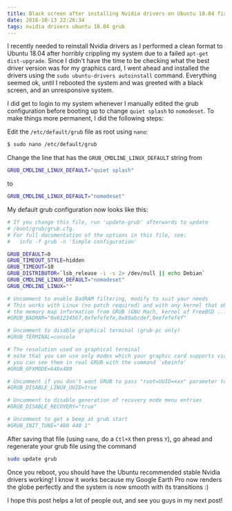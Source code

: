 ```yaml
---
title: Black screen after installing Nvidia drivers on Ubuntu 18.04 fix
date: 2018-10-13 22:26:34
tags: nvidia drivers ubuntu 18.04 grub
---
```


I recently needed to reinstall Nvidia drivers as I performed a clean format to Ubuntu 18.04 after horribly crippling my system due to a failed `apt-get dist-upgrade`. Since I didn't have the time to be checking what the best driver version was for my graphics card, I went ahead and installed the drivers using the `sudo ubuntu-drivers autoinstall` command. Everything seemed ok, until I rebooted the system and was greeted with a black screen, and an unresponsive system.

I did get to login to my system whenever I manually edited the grub configuration before booting up to change `quiet splash` to `nomodeset`. To make things more permanent, I did the following steps:

Edit the `/etc/default/grub` file as root using `nano`:

``` bash
$ sudo nano /etc/default/grub
```

Change the line that has the `GRUB_CMDLINE_LINUX_DEFAULT` string from 

``` bash
GRUB_CMDLINE_LINUX_DEFAULT="quiet splash"
```

to 
``` bash
GRUB_CMDLINE_LINUX_DEFAULT="nomodeset"
```

My default grub configuration now looks like this:

``` bash
# If you change this file, run 'update-grub' afterwards to update
# /boot/grub/grub.cfg.
# For full documentation of the options in this file, see:
#   info -f grub -n 'Simple configuration'

GRUB_DEFAULT=0
GRUB_TIMEOUT_STYLE=hidden
GRUB_TIMEOUT=10
GRUB_DISTRIBUTOR=`lsb_release -i -s 2> /dev/null || echo Debian`
GRUB_CMDLINE_LINUX_DEFAULT="nomodeset"
GRUB_CMDLINE_LINUX=""

# Uncomment to enable BadRAM filtering, modify to suit your needs
# This works with Linux (no patch required) and with any kernel that obtains
# the memory map information from GRUB (GNU Mach, kernel of FreeBSD ...)
#GRUB_BADRAM="0x01234567,0xfefefefe,0x89abcdef,0xefefefef"

# Uncomment to disable graphical terminal (grub-pc only)
#GRUB_TERMINAL=console

# The resolution used on graphical terminal
# note that you can use only modes which your graphic card supports via VBE
# you can see them in real GRUB with the command `vbeinfo'
#GRUB_GFXMODE=640x480

# Uncomment if you don't want GRUB to pass "root=UUID=xxx" parameter to Linux
#GRUB_DISABLE_LINUX_UUID=true

# Uncomment to disable generation of recovery mode menu entries
#GRUB_DISABLE_RECOVERY="true"

# Uncomment to get a beep at grub start
#GRUB_INIT_TUNE="480 440 1"
```

After saving that file (using `nano`, do a `Ctl+X` then press `Y`), go ahead and regenerate your grub file using the command

``` bash
sudo update grub
```

Once you reboot, you should have the Ubuntu recommended stable Nvidia drivers working! I know it works because my Google Earth Pro now renders the globe perfectly and the system is now smooth with its transitions :)

I hope this post helps a lot of people out, and see you guys in my next post!